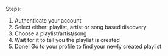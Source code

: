 Steps:

1) Authenticate your account
2) Select either: playlist, artist or song based discovery
3) Choose a playlist/artist/song
4) Wait for it to tell you the playlist is created
5) Done! Go to your profile to find your newly created playlist
